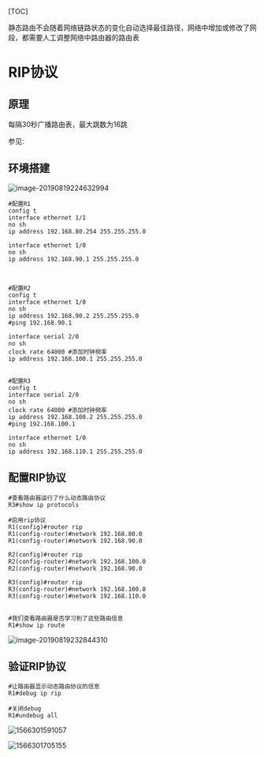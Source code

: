 [TOC]

静态路由不会随着网络链路状态的变化自动选择最佳路径，网络中增加或修改了网段，都需要人工调整网络中路由器的路由表



# RIP协议

## 原理

每隔30秒广播路由表，最大跳数为16跳

参见:

## 环境搭建

![image-20190819224632994](https://github.com/chenyansong1/note/blob/master/images/computeNetwork/image-20190819224632994.png?raw=true)

```shell
#配置R1
config t
interface ethernet 1/1
no sh
ip address 192.168.80.254 255.255.255.0

interface ethernet 1/0
no sh
ip address 192.168.90.1 255.255.255.0



#配置R2
config t
interface ethernet 1/0
no sh
ip address 192.168.90.2 255.255.255.0
#ping 192.168.90.1

interface serial 2/0
no sh
clock rate 64000 #添加时钟频率
ip address 192.168.100.1 255.255.255.0


#配置R3
config t
interface serial 2/0
no sh
clock rate 64000 #添加时钟频率
ip address 192.168.100.2 255.255.255.0
#ping 192.168.100.1

interface ethernet 1/0
no sh
ip address 192.168.110.1 255.255.255.0
```



## 配置RIP协议

```shell
#查看路由器运行了什么动态路由协议
R3#show ip protocols

#启用rip协议
R1(config)#router rip
R1(config-router)#network 192.168.80.0
R1(config-router)#network 192.168.90.0

R2(config)#router rip
R2(config-router)#network 192.168.100.0
R2(config-router)#network 192.168.90.0

R3(config)#router rip
R3(config-router)#network 192.168.100.0
R3(config-router)#network 192.168.110.0


#我们查看路由器是否学习到了这些路由信息
R1#show ip route

```

![image-20190819232844310](https://github.com/chenyansong1/note/blob/master/images/computeNetwork/image-20190819232844310.png?raw=true)



## 验证RIP协议

```shell
#让路由器显示动态路由协议的信息
R1#debug ip rip

#关闭debug
R1#undebug all
```

![1566301591057](https://github.com/chenyansong1/note/blob/master/images/computeNetwork/1566301591057.png?raw=true)

![1566301705155](https://github.com/chenyansong1/note/blob/master/images/computeNetwork/1566301705155.png?raw=true)



